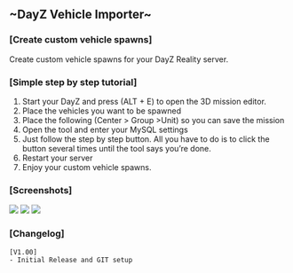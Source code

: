 ## ~DayZ Vehicle Importer~ ##

### [Create custom vehicle spawns] ###

Create custom vehicle spawns for your DayZ Reality server.

### [Simple step by step tutorial] ###

1. 	Start your DayZ and press (ALT + E) to open the 3D mission editor.
1. 	Place the vehicles you want to be spawned
1. 	Place the following (Center > Group >Unit) so you can save the mission
1.	Open the tool and enter your MySQL settings
1. 	Just follow the step by step button. All you have to do is to click the button several times until the tool says you’re done.
1. Restart your server
1.	Enjoy your custom vehicle spawns.

### [Screenshots] ###

![](http://db.tt/23jR6sbB)
![](http://db.tt/SeJTMY3c)
![](http://db.tt/rGea02JS)


### [Changelog] ###
    [V1.00]
    - Initial Release and GIT setup